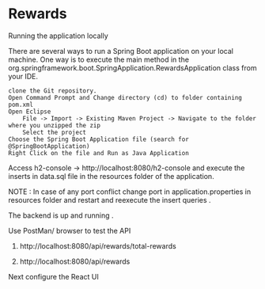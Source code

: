 # Rewards

Running the application locally

There are several ways to run a Spring Boot application on your local machine. One way is to execute the main method in the org.springframework.boot.SpringApplication.RewardsApplication class from your IDE.

    clone the Git repository.
    Open Command Prompt and Change directory (cd) to folder containing pom.xml
    Open Eclipse
        File -> Import -> Existing Maven Project -> Navigate to the folder where you unzipped the zip
        Select the project
    Choose the Spring Boot Application file (search for @SpringBootApplication)
    Right Click on the file and Run as Java Application

Access h2-console -> http://localhost:8080/h2-console and execute the inserts in data.sql file in the resources folder of the application.

NOTE : In case of any port conflict change port in application.properties in resources folder and restart and reexecute the insert queries . 

The backend is up and running .

Use PostMan/ browser to test the API

1. http://localhost:8080/api/rewards/total-rewards

2. http://localhost:8080/api/rewards

Next configure the React UI
